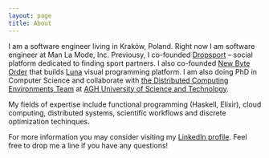 ```yaml
---
layout: page
title: About
---
```


I am a software engineer living in Kraków, Poland. Right now I am software engineer at Man La Mode, Inc. Previousy, I co-founded [Dropsport](http://dropsport.com) – social platform dedicated to finding sport partners. I also co-founded [New Byte Order](http://www.newbyteorder.com) that builds [Luna](http://www.luna-lang,org) visual programming platform. I am also doing PhD in Computer Science and collaborate with [the Distributed Computing Environments Team](http://dice-cyfronet.github.io) at [AGH University of Science and Technology](http://agh.edu.pl).

My fields of expertise include functional programming (Haskell, Elixir), cloud computing, distributed systems, scientific workflows and discrete optimization techinques.

For more information you may consider visiting my [LinkedIn profile](http://linkedin.com/in/kfigiela). Feel free to drop me a line if you have any questions!
